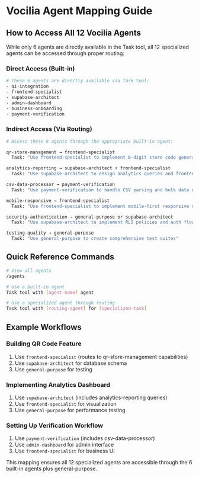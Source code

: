 # Vocilia Agent Mapping Guide

## How to Access All 12 Vocilia Agents

While only 6 agents are directly available in the Task tool, all 12 specialized agents can be accessed through proper routing:

### Direct Access (Built-in)
```bash
# These 6 agents are directly available via Task tool:
- ai-integration
- frontend-specialist
- supabase-architect
- admin-dashboard
- business-onboarding
- payment-verification
```

### Indirect Access (Via Routing)
```bash
# Access these 6 agents through the appropriate built-in agent:

qr-store-management → frontend-specialist
  Task: "Use frontend-specialist to implement 6-digit store code generation and QR code system"

analytics-reporting → supabase-architect + frontend-specialist
  Task: "Use supabase-architect to design analytics queries and frontend-specialist for dashboard"

csv-data-processor → payment-verification
  Task: "Use payment-verification to handle CSV parsing and bulk data operations"

mobile-responsive → frontend-specialist
  Task: "Use frontend-specialist to implement mobile-first responsive design"

security-authentication → general-purpose or supabase-architect
  Task: "Use supabase-architect to implement RLS policies and auth flows"

testing-quality → general-purpose
  Task: "Use general-purpose to create comprehensive test suites"
```

## Quick Reference Commands

```bash
# View all agents
/agents

# Use a built-in agent
Task tool with [agent-name] agent

# Use a specialized agent through routing
Task tool with [routing-agent] for [specialized-task]
```

## Example Workflows

### Building QR Code Feature
1. Use `frontend-specialist` (routes to qr-store-management capabilities)
2. Use `supabase-architect` for database schema
3. Use `general-purpose` for testing

### Implementing Analytics Dashboard
1. Use `supabase-architect` (includes analytics-reporting queries)
2. Use `frontend-specialist` for visualization
3. Use `general-purpose` for performance testing

### Setting Up Verification Workflow
1. Use `payment-verification` (includes csv-data-processor)
2. Use `admin-dashboard` for admin interface
3. Use `frontend-specialist` for business UI

This mapping ensures all 12 specialized agents are accessible through the 6 built-in agents plus general-purpose.